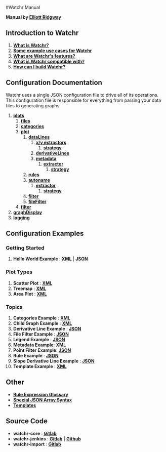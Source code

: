 #Watchr Manual

**Manual by [Elliott Ridgway](mailto:emridgw@sandia.gov)**

## Introduction to Watchr

1. [**What is Watchr?**](intro.html#what-is-watchr)
2. [**Some example use cases for Watchr**](intro.html#use-cases)
3. [**What are Watchr's features?**](intro.html#features) 
4. [**What is Watchr compatible with?**](intro.html#compatibility) 
5. [**How can I build Watchr?**](intro.html#build-steps)

## Configuration Documentation

Watchr uses a single JSON configuration file to drive all of its operations.  This configuration file is responsible for everything from parsing your data files to generating graphs.

1. [**plots**](configuration/documentation/plots.html)
    1. [**files**](configuration/documentation/files.html)
    2. [**categories**](configuration/documentation/categories.html)
    3. [**plot**](configuration/documentation/plot.html)
		1. [**dataLines**](configuration/documentation/dataLines.html)
			1. [**x/y extractors**](configuration/documentation/extractor.html)
				1. [**strategy**](configuration/documentation/strategy.html)
			2. [**derivativeLines**](configuration/documentation/derivativeLines.html)
			3. [**metadata**](configuration/documentation/metadata.html)
				1. [**extractor**](configuration/documentation/extractor.html)
					1. [**strategy**](configuration/documentation/strategy.html) 
		2. [**rules**](configuration/documentation/rules.html)
		3. [**autoname**](configuration/documentation/autoname.html)
			1. [**extractor**](configuration/documentation/extractor.html)
				1. [**strategy**](configuration/documentation/strategy.html) 
		4. [**filter**](configuration/documentation/filter.html)
		5. [**fileFilter**](configuration/documentation/fileFilter.html)
	4. [**filter**](configuration/documentation/filter.html)
2. [**graphDisplay**](configuration/documentation/graphDisplay.html)
3. [**logging**](configuration/documentation/logging.html)

## Configuration Examples

### Getting Started

1. **Hello World Example** : [**XML**](configuration/examples/xml/HelloWorldExample.html) | [**JSON**](configuration/examples/json/HelloWorldExample.html)

### Plot Types

1. **Scatter Plot** : [**XML**](configuration/examples/xml/ThreePointsOnOneLine.html)
2. **Treemap** : [**XML**](configuration/examples/xml/Treemap.html)
3. **Area Plot** : [**XML**](configuration/examples/xml/AreaPlot.html)

### Topics

1. **Categories Example** : [**XML**](configuration/examples/xml/Categories.html)
2. **Child Graph Example** : [**XML**](configuration/examples/xml/ChildGraphExample.html)
3. **Derivative Line Example** : [**JSON**](configuration/examples/json/DerivativeLineExample.html)
4. **File Filter Example** : [**JSON**](configuration/examples/json/FileFilterExample.html)
5. **Legend Example** : [**JSON**](configuration/examples/json/LegendExample.html)
6. **Metadata Example**: [**XML**](configuration/examples/xml/MetadataExample.html)
7. **Point Filter Example**: [**JSON**](configuration/examples/json/PointFilterExample.html)
8. **Rule Example** : [**JSON**](configuration/examples/json/RuleExample.html)
9. **Slope Derivative Line Example** : [**JSON**](configuration/examples/json/SlopeLineExample.html)
10. **Template Example** : [**XML**](configuration/examples/xml/TemplateExample.html)

## Other

- [**Rule Expression Glossary**](configuration/documentation/ruleExpressionGlossary.html)
- [**Special JSON Array Syntax**](configuration/documentation/jsonArrays.html)
- [**Templates**](configuration/documentation/templates.html)

## Source Code

* **watchr-core** : [**Gitlab**](https://gitlab-ex.sandia.gov/SEMS/watchr-core)
* **watchr-jenkins** : [**Gitlab**](https://gitlab-ex.sandia.gov/SEMS/watchr-jenkins) | [**Github**](https://github.com/sandialabs/watchr-jenkins)
* **watchr-import** : [**Gitlab**](https://gitlab-ex.sandia.gov/SEMS/watchr-import)